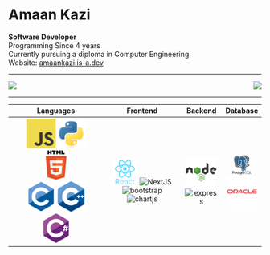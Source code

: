 # Amaan Kazi
**Software Developer**\
Programming Since 4 years\
Currently pursuing a diploma in Computer Engineering\
Website: [amaankazi.is-a.dev](https://amaankazi.is-a.dev)

---

<!--<p><img align="center" src="https://github-readme-streak-stats.herokuapp.com/?user=amaan-kazi&theme=dark" alt="amaan-kazi" /></p>-->

<!--
Big image
<p align="center">
  <img src="https://user-images.githubusercontent.com/7326800/169659102-a2a08918-f296-4c9e-8182-625598c9ea35.png" alt="coding" width="100%" />
</p>
-->

<picture>
  <source media="(prefers-color-scheme: dark)" srcset="https://github-readme-stats.vercel.app/api?username=Amaan-Kazi&show_icons=true&hide_border=true&layout=compactdark&hide_rank=true&include_all_commits=true&theme=chartreuse-dark&bg_color=00000000">
  <img align="left" src="https://github-readme-stats.vercel.app/api?username=Amaan-Kazi&show_icons=true&hide_border=true&layout=compact&hide_rank=true&include_all_commits=true&theme=default&bg_color=00000000">
</picture>

<picture>
  <source media="(prefers-color-scheme: dark)" srcset="https://github-readme-stats.vercel.app/api/top-langs/?username=Amaan-Kazi&layout=compact&hide_border=true&langs_count=8&theme=chartreuse-dark&bg_color=00000000">
  <img align="right" src="https://github-readme-stats.vercel.app/api/top-langs/?username=Amaan-Kazi&layout=compact&hide_border=true&langs_count=8&theme=default&bg_color=00000000">
</picture>

<br clear="both"/>

---

| Languages | Frontend | Backend | Database |
|:---------:|:--------:|:-------:|:--------:|
| <img src="https://raw.githubusercontent.com/devicons/devicon/master/icons/javascript/javascript-original.svg" alt="javascript" width="60" height="60"/><img src="https://raw.githubusercontent.com/devicons/devicon/master/icons/python/python-original.svg" alt="python" width="60" height="60"/><img src="https://raw.githubusercontent.com/devicons/devicon/master/icons/html5/html5-original-wordmark.svg" alt="html5" width="60" height="60"/><br><img src="https://raw.githubusercontent.com/devicons/devicon/master/icons/c/c-original.svg" alt="c" width="60" height="60"/><img src="https://raw.githubusercontent.com/devicons/devicon/master/icons/cplusplus/cplusplus-original.svg" alt="cplusplus" width="60" height="60"/><img src="https://raw.githubusercontent.com/devicons/devicon/master/icons/csharp/csharp-original.svg" alt="csharp" width="60" height="60"/> | <img src="https://raw.githubusercontent.com/devicons/devicon/master/icons/react/react-original-wordmark.svg" alt="react" width="50" height="50"/> <img src="https://i.pinimg.com/736x/4a/2b/e7/4a2be73b1e2efb44355436c40bf496dd.jpg" alt="NextJS" width="60" height="50"/> <br> <img src="https://upload.wikimedia.org/wikipedia/commons/thumb/b/b2/Bootstrap_logo.svg/800px-Bootstrap_logo.svg.png" alt="bootstrap" width="60" height="50"/> <img src="https://www.chartjs.org/media/logo-title.svg" alt="chartjs" width="60" height="60"/> | <img src="https://raw.githubusercontent.com/devicons/devicon/master/icons/nodejs/nodejs-original-wordmark.svg" alt="nodejs" width="60" height="60"/> <br><img src="https://camo.githubusercontent.com/86f61f7d4367c71a580e11af0bcd4f333d1b967225a679a12998657db1307dd3/68747470733a2f2f692e636c6f756475702e636f6d2f7a6659366c4c376546612d3330303078333030302e706e67" alt="express" width="60" height="30"/> | <img src="https://raw.githubusercontent.com/devicons/devicon/master/icons/postgresql/postgresql-original-wordmark.svg" alt="postgresql" width="40" height="40"/><br><img src="https://raw.githubusercontent.com/devicons/devicon/master/icons/oracle/oracle-original.svg" alt="oracle" width="60" height="60"/> |

<!--
**Amaan-Kazi/Amaan-Kazi** is a ✨ _special_ ✨ repository because its `README.md` (this file) appears on your GitHub profile.

Here are some ideas to get you started:

- 🔭 I’m currently working on ...
- 🌱 I’m currently learning ...
- 👯 I’m looking to collaborate on ...
- 🤔 I’m looking for help with ...
- 💬 Ask me about ...
- 📫 How to reach me: ...
- 😄 Pronouns: ...
- ⚡ Fun fact: ...
-->
